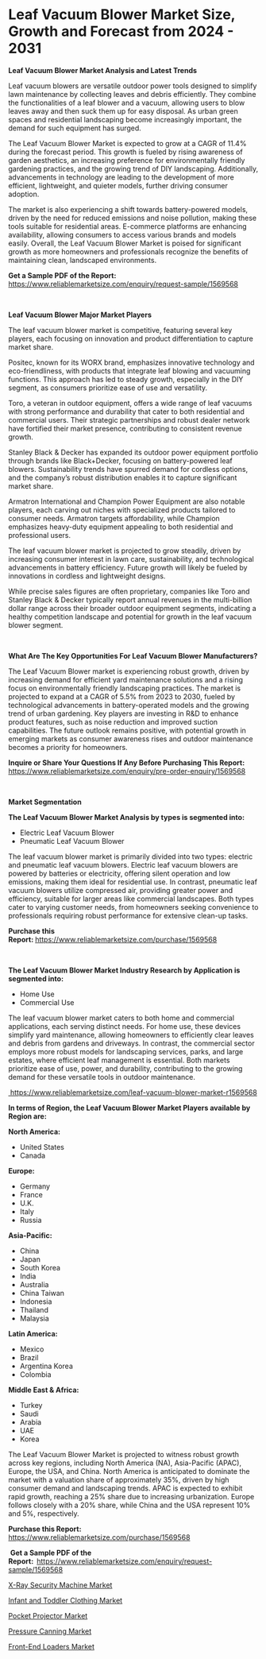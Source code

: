 <p><h1>Leaf Vacuum Blower Market Size, Growth and Forecast from 2024 - 2031</h1></p><p><strong>Leaf Vacuum Blower Market Analysis and Latest Trends</strong></p>
<p><p>Leaf vacuum blowers are versatile outdoor power tools designed to simplify lawn maintenance by collecting leaves and debris efficiently. They combine the functionalities of a leaf blower and a vacuum, allowing users to blow leaves away and then suck them up for easy disposal. As urban green spaces and residential landscaping become increasingly important, the demand for such equipment has surged.</p><p>The Leaf Vacuum Blower Market is expected to grow at a CAGR of 11.4% during the forecast period. This growth is fueled by rising awareness of garden aesthetics, an increasing preference for environmentally friendly gardening practices, and the growing trend of DIY landscaping. Additionally, advancements in technology are leading to the development of more efficient, lightweight, and quieter models, further driving consumer adoption.</p><p>The market is also experiencing a shift towards battery-powered models, driven by the need for reduced emissions and noise pollution, making these tools suitable for residential areas. E-commerce platforms are enhancing availability, allowing consumers to access various brands and models easily. Overall, the Leaf Vacuum Blower Market is poised for significant growth as more homeowners and professionals recognize the benefits of maintaining clean, landscaped environments.</p></p>
<p><strong>Get a Sample PDF of the Report:&nbsp;</strong> <a href="https://www.reliablemarketsize.com/enquiry/request-sample/1569568?utm_campaign=1464&utm_medium=2&utm_source=Github&utm_content=ia&utm_term=14102024&utm_id=leaf-vacuum-blower">https://www.reliablemarketsize.com/enquiry/request-sample/1569568</a></p>
<p>&nbsp;</p>
<p><strong>Leaf Vacuum Blower Major Market Players</strong></p>
<p><p>The leaf vacuum blower market is competitive, featuring several key players, each focusing on innovation and product differentiation to capture market share. </p><p>Positec, known for its WORX brand, emphasizes innovative technology and eco-friendliness, with products that integrate leaf blowing and vacuuming functions. This approach has led to steady growth, especially in the DIY segment, as consumers prioritize ease of use and versatility. </p><p>Toro, a veteran in outdoor equipment, offers a wide range of leaf vacuums with strong performance and durability that cater to both residential and commercial users. Their strategic partnerships and robust dealer network have fortified their market presence, contributing to consistent revenue growth.</p><p>Stanley Black & Decker has expanded its outdoor power equipment portfolio through brands like Black+Decker, focusing on battery-powered leaf blowers. Sustainability trends have spurred demand for cordless options, and the company’s robust distribution enables it to capture significant market share.</p><p>Armatron International and Champion Power Equipment are also notable players, each carving out niches with specialized products tailored to consumer needs. Armatron targets affordability, while Champion emphasizes heavy-duty equipment appealing to both residential and professional users. </p><p>The leaf vacuum blower market is projected to grow steadily, driven by increasing consumer interest in lawn care, sustainability, and technological advancements in battery efficiency. Future growth will likely be fueled by innovations in cordless and lightweight designs.</p><p>While precise sales figures are often proprietary, companies like Toro and Stanley Black & Decker typically report annual revenues in the multi-billion dollar range across their broader outdoor equipment segments, indicating a healthy competition landscape and potential for growth in the leaf vacuum blower segment.</p></p>
<p>&nbsp;</p>
<p><strong>What Are The Key Opportunities For Leaf Vacuum Blower Manufacturers?</strong></p>
<p><p>The Leaf Vacuum Blower market is experiencing robust growth, driven by increasing demand for efficient yard maintenance solutions and a rising focus on environmentally friendly landscaping practices. The market is projected to expand at a CAGR of 5.5% from 2023 to 2030, fueled by technological advancements in battery-operated models and the growing trend of urban gardening. Key players are investing in R&D to enhance product features, such as noise reduction and improved suction capabilities. The future outlook remains positive, with potential growth in emerging markets as consumer awareness rises and outdoor maintenance becomes a priority for homeowners.</p></p>
<p><strong>Inquire or Share Your Questions If Any Before Purchasing This Report:</strong> <a href="https://www.reliablemarketsize.com/enquiry/pre-order-enquiry/1569568?utm_campaign=1464&utm_medium=2&utm_source=Github&utm_content=ia&utm_term=14102024&utm_id=leaf-vacuum-blower">https://www.reliablemarketsize.com/enquiry/pre-order-enquiry/1569568</a></p>
<p>&nbsp;</p>
<p><strong>Market Segmentation</strong></p>
<p><strong>The Leaf Vacuum Blower Market Analysis by types is segmented into:</strong></p>
<p><ul><li>Electric Leaf Vacuum Blower</li><li>Pneumatic Leaf Vacuum Blower</li></ul></p>
<p><p>The leaf vacuum blower market is primarily divided into two types: electric and pneumatic leaf vacuum blowers. Electric leaf vacuum blowers are powered by batteries or electricity, offering silent operation and low emissions, making them ideal for residential use. In contrast, pneumatic leaf vacuum blowers utilize compressed air, providing greater power and efficiency, suitable for larger areas like commercial landscapes. Both types cater to varying customer needs, from homeowners seeking convenience to professionals requiring robust performance for extensive clean-up tasks.</p></p>
<p><strong>Purchase this Report:&nbsp;</strong><a href="https://www.reliablemarketsize.com/purchase/1569568?utm_campaign=1464&utm_medium=2&utm_source=Github&utm_content=ia&utm_term=14102024&utm_id=leaf-vacuum-blower">https://www.reliablemarketsize.com/purchase/1569568</a></p>
<p>&nbsp;</p>
<p><strong>The Leaf Vacuum Blower Market Industry Research by Application is segmented into:</strong></p>
<p><ul><li>Home Use</li><li>Commercial Use</li></ul></p>
<p><p>The leaf vacuum blower market caters to both home and commercial applications, each serving distinct needs. For home use, these devices simplify yard maintenance, allowing homeowners to efficiently clear leaves and debris from gardens and driveways. In contrast, the commercial sector employs more robust models for landscaping services, parks, and large estates, where efficient leaf management is essential. Both markets prioritize ease of use, power, and durability, contributing to the growing demand for these versatile tools in outdoor maintenance.</p></p>
<p><a href="https://www.reliablemarketsize.com/leaf-vacuum-blower-market-r1569568?utm_campaign=1464&utm_medium=2&utm_source=Github&utm_content=ia&utm_term=14102024&utm_id=leaf-vacuum-blower">&nbsp;https://www.reliablemarketsize.com/leaf-vacuum-blower-market-r1569568</a></p>
<p><strong>In terms of Region, the Leaf Vacuum Blower Market Players available by Region are:</strong></p>
<p>
    <p> <strong> North America: </strong>
        <ul>
            <li>United States</li>
            <li>Canada</li>
        </ul>
        </p> 
    <p> <strong> Europe: </strong>
        <ul>
            <li>Germany</li>
            <li>France</li>
            <li>U.K.</li>
            <li>Italy</li>
            <li>Russia</li>
        </ul>
        </p> 
    <p> <strong> Asia-Pacific: </strong>
        <ul>
            <li>China</li>
            <li>Japan</li>
            <li>South Korea</li>
            <li>India</li>
            <li>Australia</li>
            <li>China Taiwan</li>
            <li>Indonesia</li>
            <li>Thailand</li>
            <li>Malaysia</li>
        </ul>
        </p> 
    <p> <strong> Latin America: </strong>
        <ul>
            <li>Mexico</li>
            <li>Brazil</li>
            <li>Argentina Korea</li>
            <li>Colombia</li>
        </ul>
        </p> 
    <p> <strong> Middle East & Africa: </strong>
        <ul>
            <li>Turkey</li>
            <li>Saudi</li>
            <li>Arabia</li>
            <li>UAE</li>
            <li>Korea</li>
        </ul>
    </p>
    </p>
<p><p>The Leaf Vacuum Blower Market is projected to witness robust growth across key regions, including North America (NA), Asia-Pacific (APAC), Europe, the USA, and China. North America is anticipated to dominate the market with a valuation share of approximately 35%, driven by high consumer demand and landscaping trends. APAC is expected to exhibit rapid growth, reaching a 25% share due to increasing urbanization. Europe follows closely with a 20% share, while China and the USA represent 10% and 5%, respectively.</p></p>
<p><strong>Purchase this Report: </strong><a href="https://www.reliablemarketsize.com/purchase/1569568?utm_campaign=1464&utm_medium=2&utm_source=Github&utm_content=ia&utm_term=14102024&utm_id=leaf-vacuum-blower">https://www.reliablemarketsize.com/purchase/1569568</a></p>
<p>&nbsp;<strong>Get a Sample PDF of the Report:&nbsp;&nbsp;</strong><a href="https://www.reliablemarketsize.com/enquiry/request-sample/1569568?utm_campaign=1464&utm_medium=2&utm_source=Github&utm_content=ia&utm_term=14102024&utm_id=leaf-vacuum-blower">https://www.reliablemarketsize.com/enquiry/request-sample/1569568</a></p>
<p><strong></strong></p>
<p><p><a href="https://www.linkedin.com/pulse/x-ray-security-machine-market-investigation-industry-evolution-jackc?trk=public_post_embed_feed-article-content&utm_campaign=1464&utm_medium=2&utm_source=Github&utm_content=ia&utm_term=14102024&utm_id=leaf-vacuum-blower">X-Ray Security Machine Market</a></p><p><a href="https://www.linkedin.com/pulse/analyzing-infant-toddler-clothing-market-dynamics-growth-drivers-pdo3c?trk=public_post_embed_feed-article-content&utm_campaign=1464&utm_medium=2&utm_source=Github&utm_content=ia&utm_term=14102024&utm_id=leaf-vacuum-blower">Infant and Toddler Clothing Market</a></p><p><a href="https://github.com/cairotmbrowne3cq/Market-Research-Report-List-1/blob/main/pocket-projector-market.md?utm_campaign=1464&utm_medium=2&utm_source=Github&utm_content=ia&utm_term=14102024&utm_id=leaf-vacuum-blower">Pocket Projector Market</a></p><p><a href="https://github.com/rieuydbalon3b/Market-Research-Report-List-1/blob/main/pressure-canning-market.md?utm_campaign=1464&utm_medium=2&utm_source=Github&utm_content=ia&utm_term=14102024&utm_id=leaf-vacuum-blower">Pressure Canning Market</a></p><p><a href="https://www.linkedin.com/pulse/navigating-global-front-end-loaders-market-from-trends-strategy-tbsac?trk=public_post_embed_feed-article-content&utm_campaign=1464&utm_medium=2&utm_source=Github&utm_content=ia&utm_term=14102024&utm_id=leaf-vacuum-blower">Front-End Loaders Market</a></p></p>